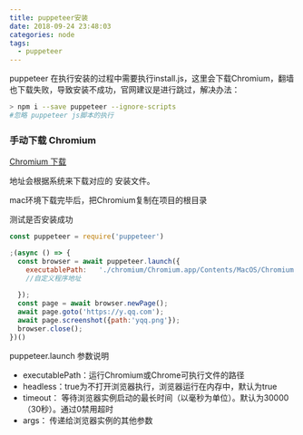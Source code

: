```yaml
---
title: puppeteer安装
date: 2018-09-24 23:48:03
categories: node
tags:
  - puppeteer
---
```


puppeteer 在执行安装的过程中需要执行install.js，这里会下载Chromium，翻墙也下载失败，导致安装不成功，官网建议是进行跳过，解决办法：

```bash
> npm i --save puppeteer --ignore-scripts
#忽略 puppeteer js脚本的执行
```

### 手动下载 Chromium

[Chromium 下载](https://download-chromium.appspot.com/)

地址会根据系统来下载对应的 安装文件。

mac环境下载完毕后，把Chromium复制在项目的根目录

测试是否安装成功
```js
const puppeteer = require('puppeteer')

;(async () => {
  const browser = await puppeteer.launch({
    executablePath:   './chromium/Chromium.app/Contents/MacOS/Chromium',
    //自定义程序地址
    
  });
  const page = await browser.newPage();
  await page.goto('https://y.qq.com');
  await page.screenshot({path:'yqq.png'});
  browser.close();
})()
```
puppeteer.launch 参数说明

- executablePath：运行Chromium或Chrome可执行文件的路径
- headless：true为不打开浏览器执行，浏览器运行在内存中，默认为true
- timeout： 等待浏览器实例启动的最长时间（以毫秒为单位）。默认为30000（30秒）。通过0禁用超时
- args： 传递给浏览器实例的其他参数